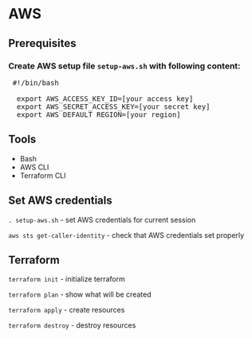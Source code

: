 # AWS

## Prerequisites

### Create AWS setup file `setup-aws.sh` with following content:
<pre> #!/bin/bash

  export AWS_ACCESS_KEY_ID=[your access key]
  export AWS_SECRET_ACCESS_KEY=[your secret key]
  export AWS_DEFAULT_REGION=[your region]
</pre>

## Tools
  - Bash
  - AWS CLI
  - Terraform CLI

## Set AWS credentials
`. setup-aws.sh` - set AWS credentials for current session

`aws sts get-caller-identity` - check that AWS credentials set properly

## Terraform

`terraform init` - initialize terraform

`terraform plan` - show what will be created

`terraform apply` - create resources

`terraform destroy` - destroy resources
